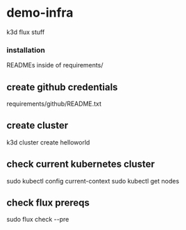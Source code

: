 # demo-infra
k3d flux stuff

### installation
READMEs inside of requirements/

## create github credentials 
requirements/github/README.txt

## create cluster
k3d cluster create helloworld

## check current kubernetes cluster
sudo kubectl config current-context 
sudo kubectl get nodes

## check flux prereqs
sudo flux check --pre


